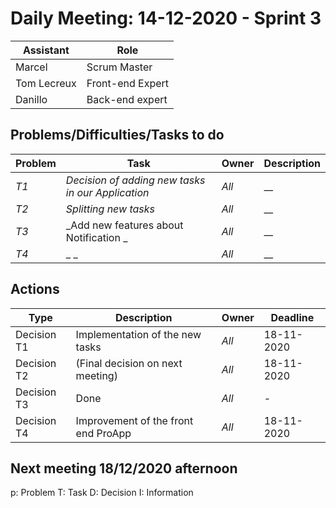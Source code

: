 # Daily Meeting: 14-12-2020 - Sprint 3

| Assistant  | Role  |  
|---|---|
| Marcel  | Scrum Master  |   
| Tom Lecreux |  Front-end Expert |  
| Danillo |  Back-end expert |  


## Problems/Difficulties/Tasks to do
| Problem  | Task  | Owner | Description |
|---|---|---|---|
| _T1_ | _Decision of adding new tasks in our Application_ | _All_ | __|
| _T2_ | _Splitting new tasks_ | _All_ | __|
| _T3_ | _Add new features about Notification _ | _All_ | __|
| _T4_ | _ _ | _All_ | __|


## Actions
| Type  | Description  | Owner | Deadline |
|---|---|---|---|
| Decision T1 | Implementation of the new tasks | _All_ | 18-11-2020 |
| Decision T2 | (Final decision on next meeting) | _All_ | 18-11-2020  |
| Decision T3 | Done  | _All_ | - |
| Decision T4 | Improvement of the front end ProApp | _All_ | 18-11-2020 |

## Next meeting 18/12/2020 afternoon

p: Problem
T: Task
D: Decision
I: Information

